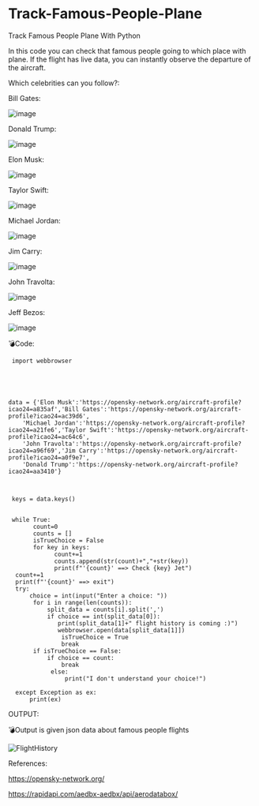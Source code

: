 # Track-Famous-People-Plane
Track Famous People Plane With Python


In this code you can check that famous people going to which place with plane. If the flight has live data, you can instantly observe the departure of the aircraft.

Which celebrities can you follow?:

Bill Gates:

![image](https://user-images.githubusercontent.com/75094927/155206796-16975053-420e-4f16-9be6-bc5b3f371960.png)


Donald Trump:

![image](https://user-images.githubusercontent.com/75094927/155206566-38234eb1-1199-40fd-8a6f-536ca15702af.png)


Elon Musk:

![image](https://user-images.githubusercontent.com/75094927/155206622-b6b24a11-a821-4868-96bc-32549d179c64.png)



Taylor Swift:

![image](https://user-images.githubusercontent.com/75094927/155206665-15ab1f6a-579a-490e-b3b4-0155e26147bc.png)


Michael Jordan:

![image](https://user-images.githubusercontent.com/75094927/155206739-c5bd7bfa-efcb-4573-85d5-9abe7cd10bae.png)


Jim Carry:

![image](https://user-images.githubusercontent.com/75094927/155206905-049c42f6-d4d3-46dd-9762-79143a992fe7.png)


John Travolta:

![image](https://user-images.githubusercontent.com/75094927/155206938-d2a7276e-998c-422b-a4ec-31a842041c36.png)

Jeff Bezos:

![image](https://user-images.githubusercontent.com/75094927/155568307-38ea1673-444a-47d7-82d2-9f31f8d3c2df.png)


 



💣Code:



     import webbrowser





    data = {'Elon Musk':'https://opensky-network.org/aircraft-profile?icao24=a835af','Bill Gates':'https://opensky-network.org/aircraft-profile?icao24=ac39d6',
        'Michael Jordan':'https://opensky-network.org/aircraft-profile?icao24=a21fe6','Taylor Swift':'https://opensky-network.org/aircraft-profile?icao24=ac64c6',
        'John Travolta':'https://opensky-network.org/aircraft-profile?icao24=a96f69','Jim Carry':'https://opensky-network.org/aircraft-profile?icao24=a0f9e7',
        'Donald Trump':'https://opensky-network.org/aircraft-profile?icao24=aa3410'}



     keys = data.keys()
 
 
     while True:
           count=0
           counts = []
           isTrueChoice = False
           for key in keys:
                 count+=1
                 counts.append(str(count)+","+str(key))
                 print(f"'{count}' ==> Check {key} Jet")
      count+=1
      print(f"'{count}' ==> exit")
      try:
          choice = int(input("Enter a choice: "))
           for i in range(len(counts)):
               split_data = counts[i].split(',')
               if choice == int(split_data[0]):
                  print(split_data[1]+" flight history is coming :)")
                  webbrowser.open(data[split_data[1]])
                   isTrueChoice = True
                   break
           if isTrueChoice == False:
               if choice == count:
                   break
                else:
                    print("I don't understand your choice!")
          
      except Exception as ex:
          print(ex)
        
    
    
OUTPUT:

💣Output is given json data about famous people flights

![FlightHistory](https://user-images.githubusercontent.com/75094927/155841779-50b043dd-0e1d-4df1-a215-a2cf85e7f7a1.png)

    
    
    
    
    
References:
 
 https://opensky-network.org/

https://rapidapi.com/aedbx-aedbx/api/aerodatabox/





